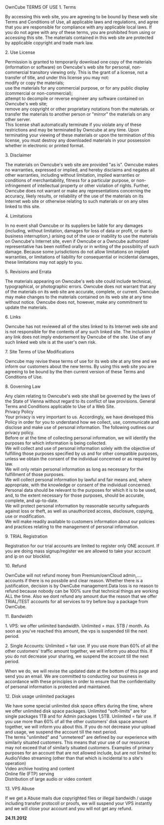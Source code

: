 OwnCube TERMS OF USE 1. Terms

By accessing this web site, you are agreeing to be bound by these web site Terms and Conditions of Use, all applicable laws and regulations, and agree that you are responsible for compliance with any applicable local laws. If you do not agree with any of these terms, you are prohibited from using or accessing this site. The materials contained in this web site are protected by applicable copyright and trade mark law.

2\. Use License

Permission is granted to temporarily download one copy of the materials (information or software) on Owncube's web site for personal, non-commercial transitory viewing only. This is the grant of a license, not a transfer of title, and under this license you may not:  
modify or copy the materials;  
use the materials for any commercial purpose, or for any public display (commercial or non-commercial);  
attempt to decompile or reverse engineer any software contained on Owncube's web site;  
remove any copyright or other proprietary notations from the materials. or  
transfer the materials to another person or "mirror" the materials on any other server.  
This license shall automatically terminate if you violate any of these restrictions and may be terminated by Owncube at any time. Upon terminating your viewing of these materials or upon the termination of this license, you must destroy any downloaded materials in your possession whether in electronic or printed format.  

3\. Disclaimer

The materials on Owncube's web site are provided "as is". Owncube makes no warranties, expressed or implied, and hereby disclaims and negates all other warranties, including without limitation, implied warranties or conditions of merchantability, fitness for a particular purpose, or non-infringement of intellectual property or other violation of rights. Further, Owncube does not warrant or make any representations concerning the accuracy, likely results, or reliability of the use of the materials on its Internet web site or otherwise relating to such materials or on any sites linked to this site.

4\. Limitations

In no event shall Owncube or its suppliers be liable for any damages (including, without limitation, damages for loss of data or profit, or due to business interruption,) arising out of the use or inability to use the materials on Owncube's Internet site, even if Owncube or a Owncube authorized representative has been notified orally or in writing of the possibility of such damage. Because some jurisdictions do not allow limitations on implied warranties, or limitations of liability for consequential or incidental damages, these limitations may not apply to you.

5\. Revisions and Errata

The materials appearing on Owncube's web site could include technical, typographical, or photographic errors. Owncube does not warrant that any of the materials on its web site are accurate, complete, or current. Owncube may make changes to the materials contained on its web site at any time without notice. Owncube does not, however, make any commitment to update the materials.

6\. Links

Owncube has not reviewed all of the sites linked to its Internet web site and is not responsible for the contents of any such linked site. The inclusion of any link does not imply endorsement by Owncube of the site. Use of any such linked web site is at the user's own risk.

7\. Site Terms of Use Modifications

Owncube may revise these terms of use for its web site at any time and we inform our customers about the new terms. By using this web site you are agreeing to be bound by the then current version of these Terms and Conditions of Use.

8\. Governing Law

Any claim relating to Owncube's web site shall be governed by the laws of the State of Vienna without regard to its conflict of law provisions. General Terms and Conditions applicable to Use of a Web Site.  
Privacy Policy  
Your privacy is very important to us. Accordingly, we have developed this Policy in order for you to understand how we collect, use, communicate and disclose and make use of personal information. The following outlines our privacy policy.  
Before or at the time of collecting personal information, we will identify the purposes for which information is being collected.  
We will collect and use of personal information solely with the objective of fulfilling those purposes specified by us and for other compatible purposes, unless we obtain the consent of the individual concerned or as required by law.  
We will only retain personal information as long as necessary for the fulfillment of those purposes.  
We will collect personal information by lawful and fair means and, where appropriate, with the knowledge or consent of the individual concerned.  
Personal data should be relevant to the purposes for which it is to be used, and, to the extent necessary for those purposes, should be accurate, complete, and up-to-date.  
We will protect personal information by reasonable security safeguards against loss or theft, as well as unauthorized access, disclosure, copying, use or modification.  
We will make readily available to customers information about our policies and practices relating to the management of personal information.  

9\. TRIAL Registration

Registration for our trial accounts are limited to register only ONE account. If you are doing mass signup/register we are allowed to take your account and ip on our blocklist.  
  

10\. Refund

OwnCube will not refund money from Premium/ownCloud admin,.... accounts if there is no possbile and clear reason. Whether there is a justification, decision is by OwnCube management.Data loss is no reason to refund because nobody can be 100% sure that technical things are working ALL the time. Also we dont refund any amount due the reason that we offer TRIAL/TEST accounts for all services to try before buy a package from OwnCube.  
  

11\. Bandwidth

1\. VPS: we offer unlimited bandwidth. Unlimited = max. 5TB / month. As soon as you've reached this amount, the vps is suspended till the next period.  
  
2\. Single Accounts: Unlimited = fair use. If you use more than 60% of all the other customers' traffic amount together, we will inform you about this. If you do not decrease your sharing, we suspend the account till the next period.  
  
When we do, we will revise the updated date at the bottom of this page and send you an email. We are committed to conducting our business in accordance with these principles in order to ensure that the confidentiality of personal information is protected and maintained.

12\. Disk usage unlimited packages

We have some special unlimited disk space offers during the time, where we offer unlimited disk space packages. Unlimited "soft-limits" are for single packages 1TB and for Admin packages 1,5TB. Unlimited = fair use. If you use more than 60% of all the other customers' disk space amount together, we will inform you about this. If you do not decrease your upload and usage, we suspend the account till the next period.  
The terms "unlimited" and "unmetered" are defined by our experience with similarly situated customers. This means that your use of our resources may not exceed that of similarly situated customers. Examples of primary purposes for an account that are not allowed include, but are not limited to:  
Audio/Video streaming (other than that which is incidental to a site's operation)  
Video archive hosting and content  
Online file (FTP) serving  
Distribution of large audio or video content  

13\. VPS Abuse

If we get a Abuse mails due copyrighted files or illegal bandwidh / usage including transfer protocoll or proofs, we will suspend your VPS instantly and we will close your account and you will not get any refund.

**24.11.2012**